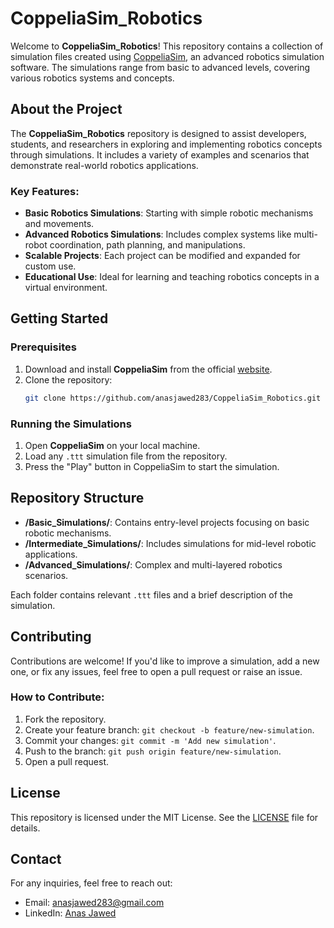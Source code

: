 # CoppeliaSim_Robotics

Welcome to **CoppeliaSim_Robotics**! This repository contains a collection of simulation files created using [CoppeliaSim](https://www.coppeliarobotics.com/), an advanced robotics simulation software. The simulations range from basic to advanced levels, covering various robotics systems and concepts.

## About the Project

The **CoppeliaSim_Robotics** repository is designed to assist developers, students, and researchers in exploring and implementing robotics concepts through simulations. It includes a variety of examples and scenarios that demonstrate real-world robotics applications.

### Key Features:
- **Basic Robotics Simulations**: Starting with simple robotic mechanisms and movements.
- **Advanced Robotics Simulations**: Includes complex systems like multi-robot coordination, path planning, and manipulations.
- **Scalable Projects**: Each project can be modified and expanded for custom use.
- **Educational Use**: Ideal for learning and teaching robotics concepts in a virtual environment.

## Getting Started

### Prerequisites
1. Download and install **CoppeliaSim** from the official [website](https://www.coppeliarobotics.com/).
2. Clone the repository:
   ```bash
   git clone https://github.com/anasjawed283/CoppeliaSim_Robotics.git
   ```

### Running the Simulations
1. Open **CoppeliaSim** on your local machine.
2. Load any `.ttt` simulation file from the repository.
3. Press the "Play" button in CoppeliaSim to start the simulation.

## Repository Structure

- **/Basic_Simulations/**: Contains entry-level projects focusing on basic robotic mechanisms.
- **/Intermediate_Simulations/**: Includes simulations for mid-level robotic applications.
- **/Advanced_Simulations/**: Complex and multi-layered robotics scenarios.
  
Each folder contains relevant `.ttt` files and a brief description of the simulation.

## Contributing

Contributions are welcome! If you'd like to improve a simulation, add a new one, or fix any issues, feel free to open a pull request or raise an issue.

### How to Contribute:
1. Fork the repository.
2. Create your feature branch: `git checkout -b feature/new-simulation`.
3. Commit your changes: `git commit -m 'Add new simulation'`.
4. Push to the branch: `git push origin feature/new-simulation`.
5. Open a pull request.

## License

This repository is licensed under the MIT License. See the [LICENSE](LICENSE) file for details.

## Contact

For any inquiries, feel free to reach out:

- Email: anasjawed283@gmail.com  
- LinkedIn: [Anas Jawed](https://www.linkedin.com/in/anas-jawed283/)  
